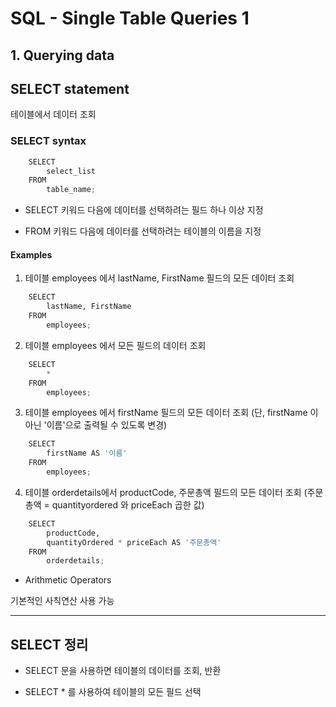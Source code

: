 # SQL - Single Table Queries 1

##  1. Querying data

## **SELECT statement**

테이블에서 데이터 조회

### SELECT syntax
```python
    SELECT
        select_list
    FROM
        table_name;
```
    
- SELECT 키워드 다음에 데이터를 선택하려는 필드 하나 이상 지정

- FROM 키워드 다음에 데이터를 선택하려는 테이블의 이름을 지정

#### Examples

1. 테이블 employees 에서 lastName, FirstName 필드의 모든 데이터 조회

    
```python
    SELECT
        lastName, FirstName
    FROM
        employees;
```

2. 테이블 employees 에서 모든 필드의 데이터 조회

```python
    SELECT
        *
    FROM
        employees;
```

3. 테이블 employees 에서 firstName 필드의 모든 데이터 조회
(단, firstName 이 아닌 '이름'으로 출력될 수 있도록 변경)

```python
    SELECT
        firstName AS '이름'
    FROM
        employees;
```

4. 테이블 orderdetails에서 productCode, 주문총액 필드의 모든 데이터 조회
(주문총액 = quantityordered 와 priceEach 곱한 값)

```python
    SELECT
        productCode,
        quantityOrdered * priceEach AS '주문총액'
    FROM
        orderdetails;
```

- Arithmetic Operators

기본적인 사칙연산 사용 가능

---

## **SELECT 정리**

- SELECT 문을 사용하면 테이블의 데이터를 조회, 반환

- SELECT * 를 사용하여 테이블의 모든 필드 선택
